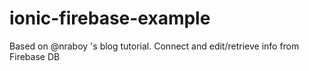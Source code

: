 # ionic-firebase-example
Based on @nraboy 's blog tutorial. Connect and edit/retrieve info from Firebase DB
